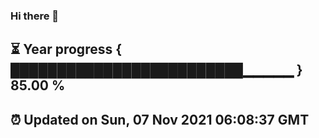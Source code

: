 ### Hi there 👋
⏳ Year progress { █████████████████████████▁▁▁▁▁ } 85.00 %
---
⏰ Updated on Sun, 07 Nov 2021 06:08:37 GMT
---
